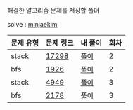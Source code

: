 해결한 알고리즘 문제를 저장할 폴더

solve : [minjaekim](https://github.com/limecats0331)

|문제 유형|문제 링크|내 풀이|회차|
|----|----|----|----|
|stack|[17298](https://www.acmicpc.net/problem/17298)|[풀이](./stack/17298_minjae.py)|2|
|bfs|[1926](https://www.acmicpc.net/problem/1926)|[풀이](./bfs/1926_minjae.py)|2|
|stack|[4949](https://www.acmicpc.net/problem/4949)|[풀이](./stack/4949_minjae.py)|3|
|bfs|[2178](https://www.acmicpc.net/problem/2178)|[풀이](./bfs/2178_minjae.py)|3|
